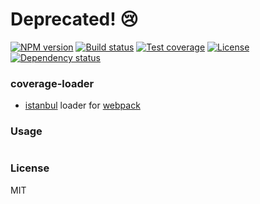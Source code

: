 
# Deprecated! :cry:

[![NPM version][npm-img]][npm-url]
[![Build status][travis-img]][travis-url]
[![Test coverage][coveralls-img]][coveralls-url]
[![License][license-img]][license-url]
[![Dependency status][david-img]][david-url]

### coverage-loader

* [istanbul](https://github.com/gotwarlost/istanbul) loader for [webpack](https://github.com/webpack/webpack)

### Usage

```js
```

### License
MIT

[npm-img]: https://img.shields.io/npm/v/coverage-loader.svg?style=flat-square
[npm-url]: https://npmjs.org/package/coverage-loader
[travis-img]: https://img.shields.io/travis/coderhaoxin/coverage-loader.svg?style=flat-square
[travis-url]: https://travis-ci.org/coderhaoxin/coverage-loader
[coveralls-img]: https://img.shields.io/coveralls/coderhaoxin/coverage-loader.svg?style=flat-square
[coveralls-url]: https://coveralls.io/r/coderhaoxin/coverage-loader?branch=master
[license-img]: https://img.shields.io/badge/license-MIT-green.svg?style=flat-square
[license-url]: http://opensource.org/licenses/MIT
[david-img]: https://img.shields.io/david/coderhaoxin/coverage-loader.svg?style=flat-square
[david-url]: https://david-dm.org/coderhaoxin/coverage-loader
